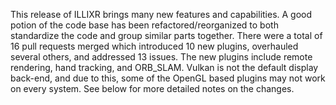 This release of ILLIXR brings many new features and capabilities. A good potion of the code base has been
refactored/reorganized to both standardize the code and group similar parts together. There were a total of 16 pull
requests merged which introduced 10 new plugins, overhauled several others, and addressed 13 issues. The new plugins
include remote rendering, hand tracking, and ORB_SLAM. Vulkan is not the default display back-end, and due to this, some
of the OpenGL based plugins may not work on every system. See below for more detailed notes on the changes.
